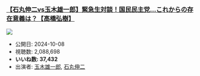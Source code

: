 ### [【石丸伸二vs玉木雄一郎】緊急生対談！国民民主党…これからの存在意義は？【高橋弘樹】](https://www.youtube.com/watch?v=9_b3vH1wBP4)
[![](https://img.youtube.com/vi/9_b3vH1wBP4/sddefault.jpg)](https://www.youtube.com/watch?v=9_b3vH1wBP4)
-   公開日: 2024-10-08
-   視聴数: 2,088,698
-   **いいね数: 37,432**
-   出演者: [玉木雄一郎](/rehacq_fan/people/玉木雄一郎 "wikilink"), [石丸伸二](/rehacq_fan/people/石丸伸二 "wikilink")
